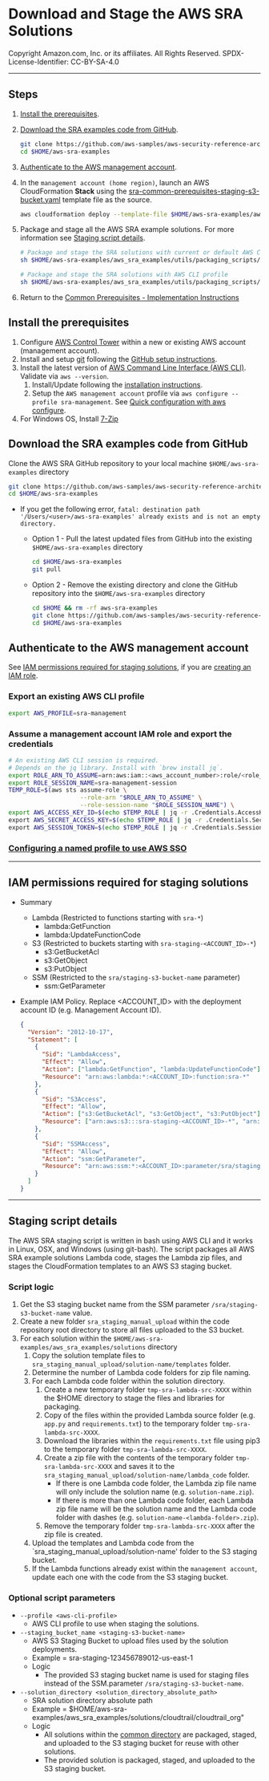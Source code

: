 # Download and Stage the AWS SRA Solutions<!-- omit in toc -->

Copyright Amazon.com, Inc. or its affiliates. All Rights Reserved. SPDX-License-Identifier: CC-BY-SA-4.0

---

## Steps<!-- omit in toc -->

1. [Install the prerequisites](#install-the-prerequisites).
2. [Download the SRA examples code from GitHub](#download-the-sra-examples-code-from-github).

   ```bash
   git clone https://github.com/aws-samples/aws-security-reference-architecture-examples.git $HOME/aws-sra-examples
   cd $HOME/aws-sra-examples
   ```

3. [Authenticate to the AWS management account](#authenticate-to-the-aws-management-account).
4. In the `management account (home region)`, launch an AWS CloudFormation **Stack** using the [sra-common-prerequisites-staging-s3-bucket.yaml](../solutions/common/common_prerequisites/templates/sra-common-prerequisites-staging-s3-bucket.yaml)
   template file as the source.

   ```bash
   aws cloudformation deploy --template-file $HOME/aws-sra-examples/aws_sra_examples/solutions/common/common_prerequisites/templates/sra-common-prerequisites-staging-s3-bucket.yaml --stack-name sra-common-prerequisites-staging-s3-bucket --capabilities CAPABILITY_NAMED_IAM
   ```

5. Package and stage all the AWS SRA example solutions. For more information see [Staging script details](#staging-script-details).
   <!-- markdownlint-disable-next-line MD031 -->

   ```bash
   # Package and stage the SRA solutions with current or default AWS CLI profile
   sh $HOME/aws-sra-examples/aws_sra_examples/utils/packaging_scripts/stage_solution.sh
   ```

   ```bash
   # Package and stage the SRA solutions with AWS CLI profile
   sh $HOME/aws-sra-examples/aws_sra_examples/utils/packaging_scripts/stage_solution.sh --profile <AWS_MANAGEMENT_ACCOUNT_PROFILE>
   ```

6. Return to the [Common Prerequisites - Implementation Instructions](../solutions/common/common_prerequisites#implementation-instructions)

## Install the prerequisites<!-- omit in toc -->

1. Configure [AWS Control Tower](https://docs.aws.amazon.com/controltower/latest/userguide/getting-started-with-control-tower.html) within a new or existing AWS account (management account).
2. Install and setup [git](https://git-scm.com/downloads) following the [GitHub setup instructions](https://docs.github.com/en/get-started/quickstart/set-up-git).
3. Install the latest version of [AWS Command Line Interface (AWS CLI)](https://docs.aws.amazon.com/cli/latest/userguide/cli-chap-welcome.html). Validate via `aws --version`.
   1. Install/Update following the [installation instructions](https://docs.aws.amazon.com/cli/latest/userguide/getting-started-install.html).
   2. Setup the `AWS management account` profile via `aws configure --profile sra-management`. See
      [Quick configuration with aws configure](https://docs.aws.amazon.com/cli/latest/userguide/cli-configure-quickstart.html#cli-configure-quickstart-config).
4. For Windows OS, Install [7-Zip](https://www.7-zip.org/)

## Download the SRA examples code from GitHub<!-- omit in toc -->

Clone the AWS SRA GitHub repository to your local machine `$HOME/aws-sra-examples` directory

```bash
git clone https://github.com/aws-samples/aws-security-reference-architecture-examples.git $HOME/aws-sra-examples
cd $HOME/aws-sra-examples
```

- If you get the following error, `fatal: destination path '/Users/<user>/aws-sra-examples' already exists and is not an empty directory.`

  - Option 1 - Pull the latest updated files from GitHub into the existing `$HOME/aws-sra-examples` directory

    ```bash
    cd $HOME/aws-sra-examples
    git pull
    ```

  - Option 2 - Remove the existing directory and clone the GitHub repository into the `$HOME/aws-sra-examples` directory

    ```bash
    cd $HOME && rm -rf aws-sra-examples
    git clone https://github.com/aws-samples/aws-security-reference-architecture-examples.git $HOME/aws-sra-examples
    cd $HOME/aws-sra-examples
    ```

## Authenticate to the AWS management account<!-- omit in toc -->

See [IAM permissions required for staging solutions](#iam-permissions-required-for-staging-solutions), if you are [creating an IAM role](https://docs.aws.amazon.com/IAM/latest/UserGuide/id_roles_create_for-user.html#roles-creatingrole-user-console).

### Export an existing AWS CLI profile<!-- omit in toc -->

```bash
export AWS_PROFILE=sra-management
```

### Assume a management account IAM role and export the credentials<!-- omit in toc -->

```bash
# An existing AWS CLI session is required.
# Depends on the jq library. Install with `brew install jq`.
export ROLE_ARN_TO_ASSUME=arn:aws:iam::<aws_account_number>:role/<role_name>
export ROLE_SESSION_NAME=sra-management-session
TEMP_ROLE=$(aws sts assume-role \
                    --role-arn "$ROLE_ARN_TO_ASSUME" \
                    --role-session-name "$ROLE_SESSION_NAME") \
export AWS_ACCESS_KEY_ID=$(echo $TEMP_ROLE | jq -r .Credentials.AccessKeyId) \
export AWS_SECRET_ACCESS_KEY=$(echo $TEMP_ROLE | jq -r .Credentials.SecretAccessKey) \
export AWS_SESSION_TOKEN=$(echo $TEMP_ROLE | jq -r .Credentials.SessionToken)
```

### [Configuring a named profile to use AWS SSO](https://docs.aws.amazon.com/cli/latest/userguide/cli-configure-sso.html#sso-configure-profile)

---

## IAM permissions required for staging solutions<!-- omit in toc -->

- Summary
  - Lambda (Restricted to functions starting with `sra-*`)
    - lambda:GetFunction
    - lambda:UpdateFunctionCode
  - S3 (Restricted to buckets starting with `sra-staging-<ACCOUNT_ID>-*`)
    - s3:GetBucketAcl
    - s3:GetObject
    - s3:PutObject
  - SSM (Restricted to the `sra/staging-s3-bucket-name` parameter)
    - ssm:GetParameter
- Example IAM Policy. Replace <ACCOUNT_ID> with the deployment account ID (e.g. Management Account ID).

  ```json
  {
    "Version": "2012-10-17",
    "Statement": [
      {
        "Sid": "LambdaAccess",
        "Effect": "Allow",
        "Action": ["lambda:GetFunction", "lambda:UpdateFunctionCode"],
        "Resource": "arn:aws:lambda:*:<ACCOUNT_ID>:function:sra-*"
      },
      {
        "Sid": "S3Access",
        "Effect": "Allow",
        "Action": ["s3:GetBucketAcl", "s3:GetObject", "s3:PutObject"],
        "Resource": ["arn:aws:s3:::sra-staging-<ACCOUNT_ID>-*", "arn:aws:s3:::sra-staging-<ACCOUNT_ID>-*/*"]
      },
      {
        "Sid": "SSMAccess",
        "Effect": "Allow",
        "Action": "ssm:GetParameter",
        "Resource": "arn:aws:ssm:*:<ACCOUNT_ID>:parameter/sra/staging-s3-bucket-name"
      }
    ]
  }
  ```

---

## Staging script details<!-- omit in toc -->

The AWS SRA staging script is written in bash using AWS CLI and it works in Linux, OSX, and Windows (using git-bash). The script packages all AWS SRA example solutions Lambda code, stages the Lambda zip files, and stages the CloudFormation templates
to an AWS S3 staging bucket.

### Script logic<!-- omit in toc -->

1. Get the S3 staging bucket name from the SSM parameter `/sra/staging-s3-bucket-name` value.
2. Create a new folder `sra_staging_manual_upload` within the code repository root directory to store all files uploaded to the S3 bucket.
3. For each solution within the `$HOME/aws-sra-examples/aws_sra_examples/solutions` directory
   1. Copy the solution template files to `sra_staging_manual_upload/solution-name/templates` folder.
   2. Determine the number of Lambda code folders for zip file naming.
   3. For each Lambda code folder within the solution directory.
      1. Create a new temporary folder `tmp-sra-lambda-src-XXXX` within the $HOME directory to stage the files and libraries for packaging.
      2. Copy of the files within the provided Lambda source folder (e.g. `app.py` and `requirements.txt`) to the temporary folder `tmp-sra-lambda-src-XXXX`.
      3. Download the libraries within the `requirements.txt` file using pip3 to the temporary folder `tmp-sra-lambda-src-XXXX`.
      4. Create a zip file with the contents of the temporary folder `tmp-sra-lambda-src-XXXX` and saves it to the `sra_staging_manual_upload/solution-name/lambda_code` folder.
         - If there is one Lambda code folder, the Lambda zip file name will only include the solution name (e.g. `solution-name.zip`).
         - If there is more than one Lambda code folder, each Lambda zip file name will be the solution name and the Lambda code folder with dashes (e.g. `solution-name-<lambda-folder>.zip`).
      5. Remove the temporary folder `tmp-sra-lambda-src-XXXX` after the zip file is created.
   4. Upload the templates and Lambda code from the `sra_staging_manual_upload/solution-name' folder to the S3 staging bucket.
   5. If the Lambda functions already exist within the `management account`, update each one with the code from the S3 staging bucket.

### Optional script parameters<!-- omit in toc -->

- `--profile <aws-cli-profile>`
  - AWS CLI profile to use when staging the solutions.
- `--staging_bucket_name <staging-s3-bucket-name>`
  - AWS S3 Staging Bucket to upload files used by the solution deployments.
  - Example = sra-staging-123456789012-us-east-1
  - Logic
    - The provided S3 staging bucket name is used for staging files instead of the SSM.parameter `/sra/staging-s3-bucket-name`.
- `--solution_directory <solution_directory_absolute_path>`
  - SRA solution directory absolute path
  - Example = $HOME/aws-sra-examples/aws_sra_examples/solutions/cloudtrail/cloudtrail_org"
  - Logic
    - All solutions within the [common directory](../solutions/common) are packaged, staged, and uploaded to the S3 staging bucket for reuse with other solutions.
    - The provided solution is packaged, staged, and uploaded to the S3 staging bucket.
